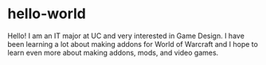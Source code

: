 # hello-world

Hello! I am an IT major at UC and very interested in Game Design. I have been learning a lot about making addons 
for World of Warcraft and I hope to learn even more about making addons, mods, and video games.
